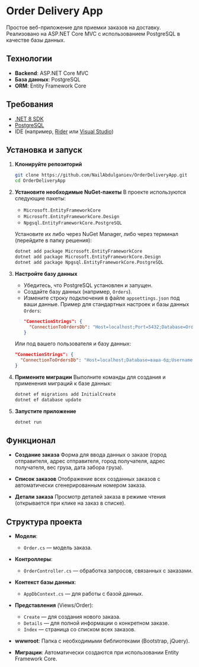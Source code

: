 # Order Delivery App

Простое веб-приложение для приемки заказов на доставку. Реализовано на ASP.NET Core MVC с использованием PostgreSQL в качестве базы данных.

## Технологии

- **Backend**: ASP.NET Core MVC
- **База данных**: PostgreSQL
- **ORM**: Entity Framework Core

## Требования

- [.NET 8 SDK](https://dotnet.microsoft.com/download/dotnet/8.0)
- [PostgreSQL](https://www.postgresql.org/download/)
- IDE (например, [Rider](https://www.jetbrains.com/rider/) или [Visual Studio](https://visualstudio.microsoft.com/))

## Установка и запуск

1. **Клонируйте репозиторий**
   ```bash
   git clone https://github.com/NailAbdulganiev/OrderDeliveryApp.git
   cd OrderDeliveryApp
   ```

2. **Установите необходимые NuGet-пакеты**
   В проекте используются следующие пакеты:
   - `Microsoft.EntityFrameworkCore`
   - `Microsoft.EntityFrameworkCore.Design`
   - `Npgsql.EntityFrameworkCore.PostgreSQL`

   Установите их либо через NuGet Manager, либо через терминал (перейдите в папку решения):
   ```bash
   dotnet add package Microsoft.EntityFrameworkCore
   dotnet add package Microsoft.EntityFrameworkCore.Design
   dotnet add package Npgsql.EntityFrameworkCore.PostgreSQL
   ```

3. **Настройте базу данных**
   - Убедитесь, что PostgreSQL установлен и запущен.
   - Создайте базу данных (например, `Orders`).
   - Измените строку подключения в файле `appsettings.json` под ваши данные. Пример для стандартных настроек и базы данных `Orders`:
     ```json
     "ConnectionStrings": {
       "ConnectionToOrdersDb": "Host=localhost;Port=5432;Database=Orders;Username=postgres;Password=ваш-пароль"
     }
     ```
   Или под вашего пользователя и базу данных:
   ```json
   "ConnectionStrings": {
     "ConnectionToOrdersDb": "Host=localhost;Database=ваша-бд;Username=ваш-username;Password=ваш-пароль"
   }
   ```

4. **Примените миграции**
   Выполните команды для создания и применения миграций к базе данных:
   ```bash
   dotnet ef migrations add InitialCreate
   dotnet ef database update
   ```

5. **Запустите приложение**
   ```bash
   dotnet run
   ```

## Функционал

- **Создание заказа**
  Форма для ввода данных о заказе (город отправителя, адрес отправителя, город получателя, адрес получателя, вес груза, дата забора груза).

- **Список заказов**
  Отображение всех созданных заказов с автоматически сгенерированным номером заказа.

- **Детали заказа**
  Просмотр деталей заказа в режиме чтения (открывается при клике на заказ в списке).

## Структура проекта

- **Модели**:
  - `Order.cs` — модель заказа.

- **Контроллеры**:
  - `OrderController.cs` — обработка запросов, связанных с заказами.

- **Контекст базы данных**:
  - `AppDbContext.cs` — для работы с базой данных.

- **Представления** (Views/Order):
  - `Create` — для создания нового заказа.
  - `Details` — для полной информации о конкретном заказе.
  - `Index` — страница со списком всех заказов.

- **wwwroot**:
  Папка с необходимыми библиотеками (Bootstrap, jQuery).

- **Миграции**:
  Автоматически создаются при использовании Entity Framework Core.

